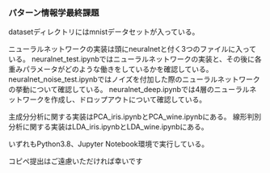 ### パターン情報学最終課題
datasetディレクトリにはmnistデータセットが入っている。

ニューラルネットワークの実装は頭にneuralnetと付く3つのファイルに入っている。
neuralnet_test.ipynbではニューラルネットワークの実装と、その後に各重みパラメータがどのような働きをしているかを確認している。
neuralnet_noise_test.ipynbではノイズを付加した際のニューラルネットワークの挙動について確認している。
neuralnet_deep.ipynbでは4層のニューラルネットワークを作成し、ドロップアウトについて確認している。

主成分分析に関する実装はPCA_iris.ipynbとPCA_wine.ipynbにある。
線形判別分析に関する実装はLDA_iris.ipynbとLDA_wine.ipynbにある。

いずれもPython3.8、Jupyter Notebook環境で実行している。

コピペ提出はご遠慮いただければ幸いです
